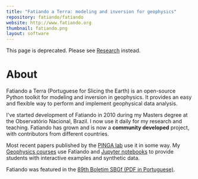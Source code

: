 ```yaml
---
title: "Fatiando a Terra: modeling and inversion for geophysics"
repository: fatiando/fatiando
website: http://www.fatiando.org
thumbnail: fatiando.png
layout: software
---
```


<div class="alert alert-warning">
This page is deprecated. Please see <a href="/research">Research</a> instead.
</div>

# About

Fatiando a Terra (Portuguese for Slicing the Earth) is an open-source Python
toolkit for modeling and inversion in geophysics. It provides an easy and
flexible way to perform and implement geophysical data analysis.

I've started development of Fatiando in 2010 during my Masters degree at the
Observatório Nacional, Brazil.
I now use it daily for my research and teaching.
Fatiando has grown and is now a **community developed** project, with
contributors from different countries.

Most recent papers published by the [PINGA lab](http://www.pinga-lab.org) use
it in some way.
My [Geophysics courses](/teaching) use Fatiando and
[Jupyter notebooks](http://jupyter.org/) to provide students with interactive
examples and synthetic data.

Fatiando was featured in the [89th Boletim SBGf (PDF in
Portuguese)](http://sys2.sbgf.org.br/portal/images/stories/Arquivos/Boletim_89-2014.pdf).
